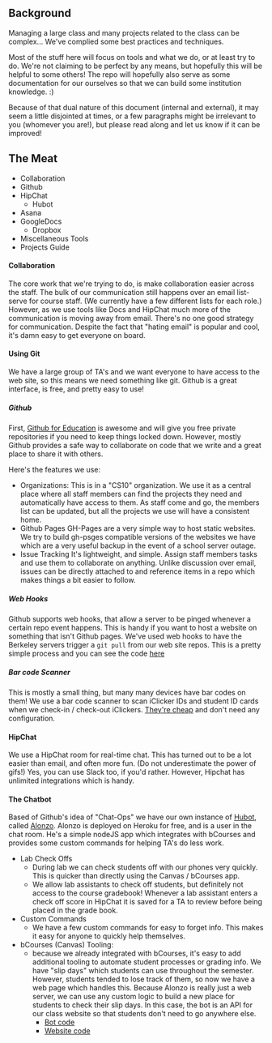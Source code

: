 ## Background

Managing a large class and many projects related to the class can be complex...
We've complied some best practices and techniques.

Most of the stuff here will focus on tools and what we do, or at least try to do. We're not claiming to be perfect by any means, but hopefully this will be helpful to some others! The repo will hopefully also serve as some documentation for our ourselves so that we can build some institution knowledge. :)

Because of that dual nature of this document (internal and external), it may seem a little disjointed at times, or a few paragraphs might be irrelevant to you (whomever you are!), but please read along and let us know if it can be improved!

## The Meat

* Collaboration
* Github
* HipChat
    * Hubot
* Asana
* GoogleDocs
    * Dropbox
* Miscellaneous Tools
* Projects Guide

#### Collaboration

The core work that we're trying to do, is make collaboration easier across the staff. The bulk of our communication still happens over an email list-serve for course staff. (We currently have a few different lists for each role.) However, as we use tools like Docs and HipChat much more of the communication is moving away from email. There's no one good strategy for communication. Despite the fact that "hating email" is popular and cool, it's damn easy to get everyone on board.

#### Using Git
We have a large group of TA's and we want everyone to have access to the web site, so this means we need something like git. Github is a great interface, is free, and pretty easy to use!

##### Github
First, [Github for Education](education.github.com) is awesome and will give you free private repositories if you need to keep things locked down. However, mostly Github provides a safe way to collaborate on code that we write and a great place to share it with others.

Here's the features we use:

* Organizations:
    This is in a "CS10" organization. We use it as a central place where all staff members can find the projects they need and automatically have access to them. As staff come and go, the members list can be updated, but all the projects we use will have a consistent home.
* Github Pages
    GH-Pages are a very simple way to host static websites. We try to build gh-psges compatible versions of the websites we have which are a very useful backup in the event of a school server outage.
* Issue Tracking
    It's lightweight, and simple. Assign staff members tasks and use them to collaborate on anything. Unlike discussion over email, issues can be directly attached to and reference items in a repo which makes things a bit easier to follow.

##### Web Hooks
Github supports web hooks, that allow a server to be pinged whenever a certain repo event happens. This is handy if you want to host a website on something that isn't Github pages. We've used web hooks to have the Berkeley servers trigger a `git pull` from our web site repos. This is a pretty simple process and you can see the code [here](github.com/cs10/webhooks)

##### Bar code Scanner
This is mostly a small thing, but many many devices have bar codes on them! We use a bar code scanner to scan iClicker IDs and student ID cards when we check-in / check-out iClickers. [They're cheap](http://amzn.com/B00406YZGK?tag=calphoto-20) and don't need any configuration. 

#### HipChat
We use a HipChat room for real-time chat. This has turned out to be a lot easier than email, and often more fun. (Do not underestimate the power of gifs!) Yes, you can use Slack too, if you'd rather. However, Hipchat has unlimited integrations which is handy.

#### The Chatbot
Based of Github's idea of "Chat-Ops" we have our own instance of [Hubot](github.com/github/hubot), called [Alonzo](github.com/cs10/Alonzo). Alonzo is deployed on Heroku for free, and is a user in the chat room. He's a simple nodeJS app which integrates with bCourses and provides some custom commands for helping TA's do less work.

* Lab Check Offs
	* During lab we can check students off with our phones very quickly. This is quicker than directly using the Canvas / bCourses app.
	* We allow lab assistants to check off students, but definitely not access to the course gradebook! Whenever a lab assistant enters a check off score in HipChat it is saved for a TA to review before being placed in the grade book. 
* Custom Commands
	* We have a few custom commands for easy to forget info. This makes it easy for anyone to quickly help themselves.
* bCourses (Canvas) Tooling:
	* because we already integrated with bCourses, it's easy to add additional tooling to automate student processes or grading info. We have "slip days" which students can use throughout the semester. However, students tended to lose track of them, so now we have a web page which handles this. Because Alonzo is really just a web server, we can use any custom logic to build a new place for students to check their  slip days. In this case, the bot is an API for our class website so that students don't need to go anywhere else.
		* [Bot code](https://github.com/cs10/Alonzo/blob/master/scripts/cs10-slipdays.js)
		* [Website code](https://github.com/cs10/sp15/blob/gh-pages/slipdays.html)
